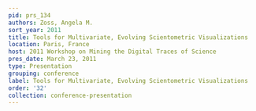 ```yaml
---
pid: prs_134
authors: Zoss, Angela M.
sort_year: 2011
title: Tools for Multivariate, Evolving Scientometric Visualizations
location: Paris, France
host: 2011 Workshop on Mining the Digital Traces of Science
pres_date: March 23, 2011
type: Presentation
grouping: conference
label: Tools for Multivariate, Evolving Scientometric Visualizations
order: '32'
collection: conference-presentation
---
```

